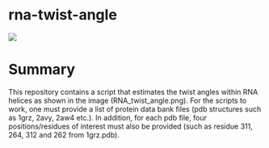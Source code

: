 rna-twist-angle
===========

<img src="https://github.com/zs-zhuang/rna-twist-angle/blob/main/RNA_twist_angle.png">

# Summary

This repository contains a script that estimates the twist angles within RNA helices as shown in the image (RNA_twist_angle.png). For the scripts to work, one must provide a list of protein data bank files (pdb structures such as 1grz, 2avy, 2aw4 etc.). In addition, for each pdb file, four positions/residues of interest must also be provided (such as residue 311, 264, 312 and 262 from 1grz.pdb). 
